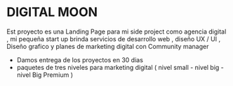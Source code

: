 # DIGITAL MOON

Est proyecto es una Landing Page para mi side project como agencia digital , mi pequeña start up brinda servicios de desarrollo web , diseño UX / UI , Diseño grafico y planes de marketing digital con  Community manager 

- Damos entrega de los proyectos en 30 dias 
- paquetes de tres niveles para marketing digital ( nivel small - nivel big - nivel Big Premium )


